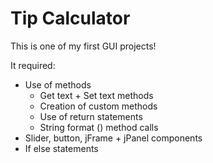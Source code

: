 <h1> Tip Calculator </h1>

This is one of my first GUI projects!

  It required: 
  - Use of methods
    - Get text + Set text methods
    - Creation of custom methods
    - Use of return statements
    - String format () method calls  
  - Slider, button, jFrame + jPanel components
  - If else statements

